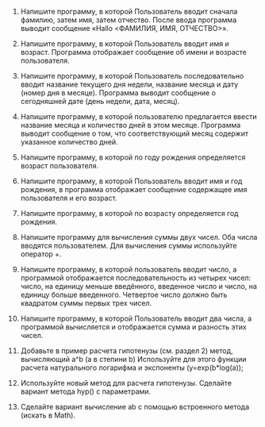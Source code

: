 1. Напишите программу, в которой Пользователь вводит сначала фамилию,
затем имя, затем отчество. После ввода программа выводит сообщение «Hallo
<ФАМИЛИЯ, ИМЯ, ОТЧЕСТВО>».

2. Напишите программу, в которой Пользователь вводит имя и возраст.
Программа отображает сообщение об имени и возрасте пользователя.

3. Напишите программу, в которой Пользователь последовательно вводит
название текущего дня недели, название месяца и дату (номер дня в месяце).
Программа выводит сообщение о сегодняшней дате (день недели, дата, месяц).

4. Напишите программу, в которой пользователю предлагается ввести
название месяца и количество дней в этом месяце. Программа выводит
сообщение о том, что соответствующий месяц содержит указанное количество
дней.

5. Напишите программу, в которой по году рождения определяется возраст
пользователя.

6. Напишите программу, в которой Пользователь вводит имя и год рождения,
в программа отображает сообщение содержащее имя пользователя и его
возраст.

7. Напишите программу, в которой по возрасту определяется год рождения.

8. Напишите программу для вычисления суммы двух чисел. Оба числа
вводятся пользователем. Для вычисления суммы используйте оператор +.

9. Напишите программу, в которой пользователь вводит число, а программой
отображается последовательность из четырех чисел: число, на единицу
меньше введённого, введенное число и число, на единицу больше введенного.
Четвертое число должно быть квадратом суммы первых трех чисел.


10. Напишите программу, в которой Пользователь вводит два числа, а  
программой вычисляется и отображается сумма и разность этих чисел.

11. Добавьте в пример расчета гипотенузы (см. раздел 2) метод, вычисляющий a^b (а в степини b)
Используйте для этого функции расчета натурального логарифма и экспоненты (y=exp(b*log(a));

12. Используйте новый метод для расчета гипотенузы. Сделайте вариант метода hyp() с параметрами.

13. Сделайте вариант вычисление ab с помощью встроенного метода (искать в Math).